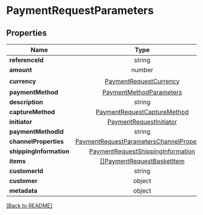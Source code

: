# PaymentRequestParameters



## Properties

| Name | Type | Required | Description | Examples |
|------------|:-------------:|:-------------:|-------------|:-------------:|
| **referenceId** | string |  |  | | |
**amount** | number |  |  | | |
**currency** | [PaymentRequestCurrency](PaymentRequestCurrency.md) | ☑️ |  | | |
**paymentMethod** | [PaymentMethodParameters](PaymentMethodParameters.md) |  |  | | |
**description** | string |  |  | | |
**captureMethod** | [PaymentRequestCaptureMethod](PaymentRequestCaptureMethod.md) |  |  | | |
**initiator** | [PaymentRequestInitiator](PaymentRequestInitiator.md) |  |  | | |
**paymentMethodId** | string |  |  | | |
**channelProperties** | [PaymentRequestParametersChannelProperties](PaymentRequestParametersChannelProperties.md) |  |  | | |
**shippingInformation** | [PaymentRequestShippingInformation](PaymentRequestShippingInformation.md) |  |  | | |
**items** | [[]PaymentRequestBasketItem](PaymentRequestBasketItem.md) |  |  | | |
**customerId** | string |  |  | | |
**customer** | object |  |  | | |
**metadata** | object |  |  | | |



[[Back to README]](../../README.md)
